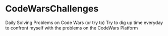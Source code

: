 # CodeWarsChallenges
Daily Solving Problems on Code Wars (or try to)
Try to dig up time everyday to confront myself with the problems on the CodeWars Platform

